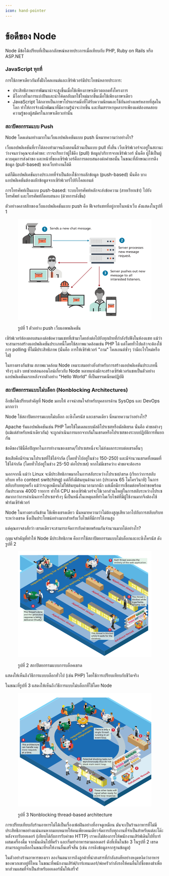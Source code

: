 ```yaml
---
icon: hand-pointer
---
```


# ข้อดีของ Node

Node มีข้อได้เปรียบที่เป็นเอกลักษณ์หลายประการเมื่อเทียบกับ PHP, Ruby on Rails หรือ ASP.NET

### JavaScript ทุกที่

การใช้ภาษาเดียวกันทั้งฝั่งไคลเอนต์และเซิร์ฟเวอร์มีประโยชน์หลายประการ:

* ประสิทธิภาพการพัฒนาน่าจะสูงขึ้นเมื่อใช้เพียงภาษาเดียวตลอดทั้งโครงการ
* มีโอกาสในการแบ่งปันและนำโค้ดกลับมาใช้ใหม่มากขึ้นเมื่อใช้เพียงภาษาเดียว
* JavaScript ได้กลายเป็นภาษาโปรแกรมมิ่งที่ได้รับความนิยมและใช้กันอย่างแพร่หลายที่สุดในโลก ทำให้การจ้างนักพัฒนาที่มีความรู้น่าจะง่ายขึ้น และทีมสรรหาบุคลากรเพียงแค่ต้องทดสอบความรู้ของผู้สมัครในภาษาเดียวเท่านั้น

### สถาปัตยกรรมแบบ Push

Node โดดเด่นอย่างมากในเว็บแอปพลิเคชันแบบ push นี่หมายความว่าอย่างไร?&#x20;

เว็บแอปพลิเคชันที่เราได้ลองทำมาจนถึงตอนนี้ล้วนเป็นแบบ pull ทั้งสิ้น เว็บเซิร์ฟเวอร์จะอยู่ในสถานะว่างจนกว่าคุณจะส่งคำขอ: เราจะเรียกว่าผู้ใช้ดึง (pull) ข้อมูล/บริการจากเซิร์ฟเวอร์ นั่นคือ ผู้ใช้เป็นผู้ควบคุมการส่งคำขอ และหน้าที่ของเซิร์ฟเวอร์คือการตอบสนองต่อคำขอนั้น ในขณะที่ลักษณะการดึงข้อมูล (pull-based) ของเว็บทำงานได้ดี&#x20;

แต่ก็มีแอปพลิเคชันบางประเภทที่จำเป็นต้องใช้การผลักข้อมูล (push-based) นั่นคือ บางแอปพลิเคชันต้องผลักข้อมูลจากเซิร์ฟเวอร์ไปยังไคลเอนต์&#x20;

การโทรศัพท์เป็นแบบ push-based: ระบบโทรศัพท์หลักจะส่งข้อความ (สายเรียกเข้า) ไปยังโทรศัพท์ และโทรศัพท์ก็ตอบสนอง (ด้วยการดังขึ้น)

ตัวอย่างคลาสสิกของเว็บแอปพลิเคชันแบบ push คือ ฟีเจอร์แชทที่อยู่ภายในหน้าเว็บ ดังแสดงในรูปที่ 1

<figure><img src="../../.gitbook/assets/image (2).png" alt=""><figcaption><p>รูปที่ 1 ตัวอย่าง push เว็บแอพพลิเคชัน</p></figcaption></figure>

เซิร์ฟเวอร์ต้องตอบสนองต่อข้อความแชทที่เข้ามาโดยส่งต่อไปยังทุกฝ่ายที่กำลังรับฟังในห้องแชท แม้ว่าจะสามารถสร้างแอปพลิเคชันประเภทนี้โดยใช้สภาพแวดล้อมเช่น PHP ได้ แต่โดยทั่วไปแล้วจะต้องใช้การ polling ที่ไม่มีประสิทธิภาพ (นั่นคือ การให้เซิร์ฟเวอร์ "ถาม" ไคลเอนต์ซ้ำๆ ว่ามีอะไรใหม่หรือไม่)&#x20;

ในทางตรงกันข้าม สภาพแวดล้อม Node เหมาะสมอย่างยิ่งสำหรับการสร้างแอปพลิเคชันประเภทนี้ จริงๆ แล้ว บทช่วยสอนออนไลน์เกี่ยวกับ Node หลายแห่งมักจะสร้างเซิร์ฟเวอร์แชทเป็นตัวอย่างแอปพลิเคชันแรกหลังจากตัวอย่าง "Hello World" ที่เป็นธรรมเนียมปฏิบัติ



### สถาปัตยกรรมแบบไม่บล็อก (Nonblocking Architectures)

อีกข้อได้เปรียบสำคัญที่ Node มอบให้ อาจน่าสนใจสำหรับบุคลากรด้าน SysOps และ DevOps มากกว่า&#x20;

Node ใช้สถาปัตยกรรมแบบไม่บล็อก อะซิงโครนัส และเธรดเดียว นี่หมายความว่าอย่างไร?&#x20;

Apache รันแอปพลิเคชันเช่น PHP โดยใช้โมเดลแบบมัลติโปรเซสหรือมัลติเธรด นั่นคือ คำขอต่างๆ (แม้แต่สำหรับหน้าเดียวกัน) จะถูกดำเนินการแยกจากกันในเธรดหรือโปรเซสของระบบปฏิบัติการที่แยกกัน&#x20;

ข้อดีของวิธีนี้คือปัญหาในการทำงานของเธรด/โปรเซสหนึ่งจะไม่ส่งผลกระทบต่อเธรดอื่นๆ&#x20;

ข้อเสียคือมีจำนวนโปรเซสที่ใช้ได้จำกัด (โดยทั่วไปอยู่ในช่วง 150-250) และมีจำนวนเธรดทั้งหมดที่ใช้ได้จำกัด (โดยทั่วไปอยู่ในช่วง 25-50 ต่อโปรเซส) หากไม่มีเธรดว่าง คำขอจะต้องรอ&#x20;

นอกจากนี้ แม้ว่า Linux จะมีประสิทธิภาพมากในการสลับระหว่างโปรเซส/เธรด (เรียกว่าการสลับบริบท หรือ context switching) แต่ก็ยังมีต้นทุนด้านเวลา (ประมาณ 65 ไมโครวินาที) ในการสลับบริบททุกครั้ง แม้ว่าจะดูเหมือนไม่ใช่ต้นทุนด้านเวลามากนัก แต่เมื่อมีการเชื่อมต่อหรือคำขอพร้อมกันประมาณ 4000 รายการ ทำให้ CPU ของเซิร์ฟเวอร์จะใช้เวลาส่วนใหญ่ในการสลับระหว่างโปรเซสมากกว่าการดำเนินการโปรเซสจริงๆ นี่เป็นหนึ่งในเหตุผลที่ทำไมเว็บไซต์ที่มีผู้ใช้งานมากจึงต้องใช้ฟาร์มเซิร์ฟเวอร์

Node ในทางตรงกันข้าม ใช้เพียงเธรดเดียว นั่นหมายความว่าไม่ต้องสูญเสียเวลาไปกับการสลับบริบทระหว่างเธรด ซึ่งเป็นประโยชน์อย่างมากสำหรับเว็บไซต์ที่มีการใช้งานสูง

แต่คุณอาจสงสัยว่า เธรดเดียวจะสามารถจัดการกับคำขอพร้อมกันจำนวนมากได้อย่างไร?&#x20;

กุญแจสำคัญที่ทำให้ Node มีประสิทธิภาพ คือการใช้สถาปัตยกรรมแบบไม่บล็อกและอะซิงโครนัส ดังรูปที่ 2

<figure><img src="../../.gitbook/assets/image.png" alt=""><figcaption><p>รูปที่ 2 สถาปัตยกรรมแบบการบล็อคเธรด</p></figcaption></figure>

แสดงให้เห็นถึงวิธีการแบบบล็อกทั่วไป (เช่น PHP) โดยใช้การเปรียบเทียบกับชีวิตจริง&#x20;

ในขณะที่รูปที่ 3 แสดงให้เห็นถึงวิธีการแบบไม่บล็อกที่ใช้โดย Node

<figure><img src="../../.gitbook/assets/image (1).png" alt=""><figcaption><p>รูปที่ 3 Nonblocking thread-based architecture</p></figcaption></figure>

การเปรียบเทียบกับร้านอาหารไม่ได้เป็นเรื่องเพ้อฝันอย่างที่อาจดูเหมือน มันจะเป็นร้านอาหารที่ไม่มีประสิทธิภาพอย่างแน่นอนหากมอบหมายให้คนเพียงคนเดียวจัดการกับทุกงานที่จำเป็นสำหรับแต่ละโต๊ะ หลังจากรับออเดอร์ (เทียบได้กับการรับคำขอ HTTP) เราคงไม่ต้องการให้พนักงานเสิร์ฟเดินไปที่บาร์ ผสมเครื่องดื่ม จากนั้นเดินไปที่ครัว และเริ่มทำอาหารตามออเดอร์ ดังที่เห็นในข้อ 3 ในรูปที่ 2 เธรดสามารถถูกบล็อกในขณะที่รอให้งานอื่นเสร็จสิ้น (เช่น การดึงข้อมูลจากฐานข้อมูล)

ในตัวอย่างร้านอาหารของเรา ลองจินตนาการถึงลูกค้าที่น่าสงสารที่กำลังสงสัยอย่างหงุดหงิดว่าอาหารของพวกเขาอยู่ที่ไหน ในขณะที่พนักงานเสิร์ฟ/บาร์เทนเดอร์/พ่อครัวกำลังรอให้คนอื่นไปซื้อของชำเพื่อหาส่วนผสมที่จำเป็นสำหรับออเดอร์นั้นให้เสร็จ!



